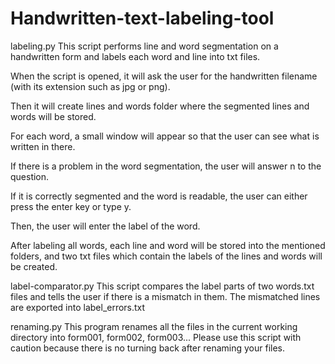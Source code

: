 # Handwritten-text-labeling-tool
labeling.py
This script performs line and word segmentation on a handwritten form and labels each word and line into txt files.

When the script is opened, it will ask the user for the handwritten filename (with its extension such as jpg or png).

Then it will create lines and words folder where the segmented lines and words will be stored.

For each word, a small window will appear so that the user can see what is written in there.

If there is a problem in the word segmentation, the user will answer n to the question.

If it is correctly segmented and the word is readable, the user can either press the enter key or type y.

Then, the user will enter the label of the word.

After labeling all words, each line and word will be stored into the mentioned folders, and two txt files which contain the labels of the lines and words will be created.

label-comparator.py
This script compares the label parts of two words.txt files and tells the user if there is a mismatch in them.
The mismatched lines are exported into label_errors.txt

renaming.py
This program renames all the files in the current working directory into form001, form002, form003...
Please use this script with caution because there is no turning back after renaming your files.
